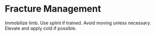# Fracture Management

Immobilize limb. Use splint if trained. Avoid moving unless necessary. Elevate and apply cold if possible.

